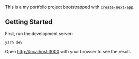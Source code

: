 This is a my portfolio project bootstrapped with [`create-next-app`](https://github.com/vercel/next.js/tree/canary/packages/create-next-app).

## Getting Started

First, run the development server:

```bash
yarn dev

```

Open [http://localhost:3000](http://localhost:3000) with your browser to see the result.